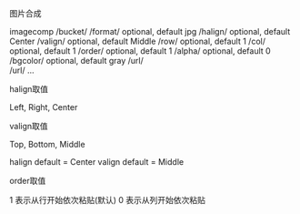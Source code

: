 图片合成

imagecomp
/bucket/<string>
/format/<string> 	optional, default jpg
/halign/<string> 	optional, default Center
/valign/<string> 	optional, default Middle
/row/<int>			optional, default 1
/col/<int>			optional, default 1
/order/<int>		optional, default 1
/alpha/<int> 		optional, default 0
/bgcolor/<string>	optional, default gray
/url/<string>		
/url/<string>
...


halign取值

Left, Right, Center

valign取值 

Top, Bottom, Middle


halign default = Center
valign default = Middle


order取值

1 表示从行开始依次粘贴(默认)
0 表示从列开始依次粘贴